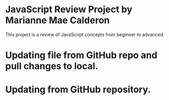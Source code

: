 # JavaScript Review Project by Marianne Mae Calderon
This project is a review of JavaScript concepts from beginner to advanced.

# Updating file from GitHub repo and pull changes to local.
# Updating from GitHub repository.
